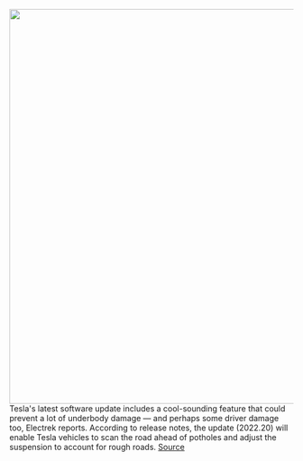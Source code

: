 <img src='https://cdn.vox-cdn.com/thumbor/rwsQ9Ak5mxzfpJEotgZr-t3ENzM=/0x0:2040x1360/1200x800/filters:focal(857x517:1183x843)/cdn.vox-cdn.com/uploads/chorus_image/image/71045517/jbareham_180213_2301_0080.0.jpg' width='700px' /><br/>
Tesla's latest software update includes a cool-sounding feature that could prevent a lot of underbody damage — and perhaps some driver damage too, Electrek reports. According to release notes, the update (2022.20) will enable Tesla vehicles to scan the road ahead of potholes and adjust the suspension to account for rough roads.
<a href='https://www.theverge.com/2022/7/4/23194285/tesla-pothole-automatic-suspension-adjust-software'> Source <a/>